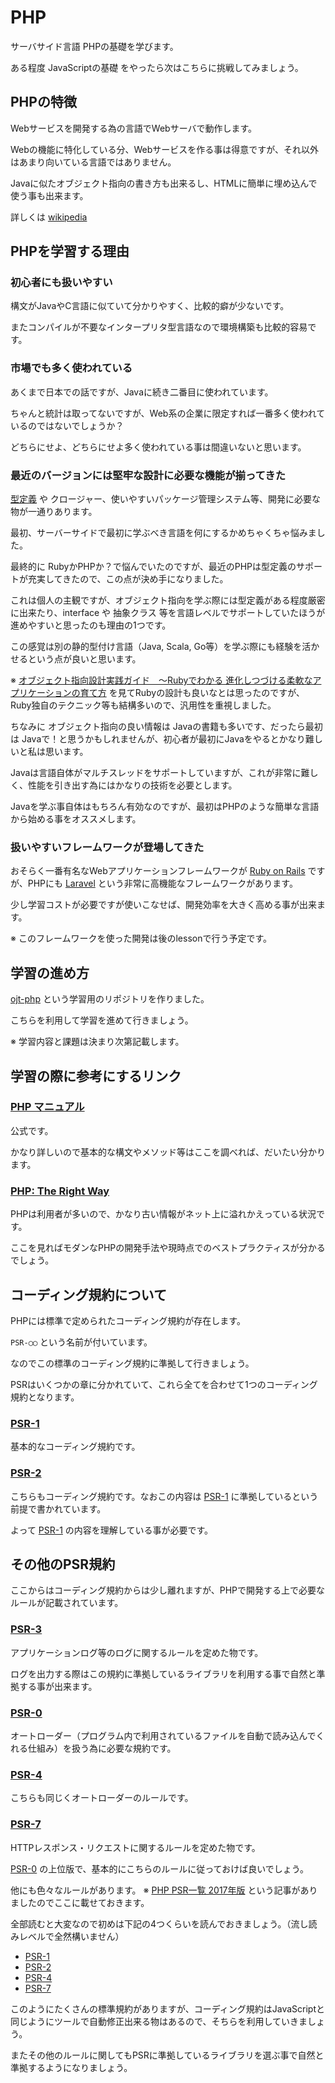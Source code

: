 # PHP

サーバサイド言語 PHPの基礎を学びます。

ある程度 JavaScriptの基礎 をやったら次はこちらに挑戦してみましょう。

## PHPの特徴

Webサービスを開発する為の言語でWebサーバで動作します。

Webの機能に特化している分、Webサービスを作る事は得意ですが、それ以外はあまり向いている言語ではありません。

Javaに似たオブジェクト指向の書き方も出来るし、HTMLに簡単に埋め込んで使う事も出来ます。

詳しくは [wikipedia](https://ja.wikipedia.org/wiki/PHP_(%E3%83%97%E3%83%AD%E3%82%B0%E3%83%A9%E3%83%9F%E3%83%B3%E3%82%B0%E8%A8%80%E8%AA%9E))

## PHPを学習する理由

### 初心者にも扱いやすい

構文がJavaやC言語に似ていて分かりやすく、比較的癖が少ないです。

またコンパイルが不要なインタープリタ型言語なので環境構築も比較的容易です。

### 市場でも多く使われている

あくまで日本での話ですが、Javaに続き二番目に使われています。

ちゃんと統計は取ってないですが、Web系の企業に限定すれば一番多く使われているのではないでしょうか？

どちらにせよ、どちらにせよ多く使われている事は間違いないと思います。

### 最近のバージョンには堅牢な設計に必要な機能が揃ってきた

[型定義](https://qiita.com/bokotomo/items/1ead446ef689dc45b487) や クロージャー、使いやすいパッケージ管理システム等、開発に必要な物が一通りあります。

最初、サーバーサイドで最初に学ぶべき言語を何にするかめちゃくちゃ悩みました。

最終的に RubyかPHPか？で悩んでいたのですが、最近のPHPは型定義のサポートが充実してきたので、この点が決め手になりました。

これは個人の主観ですが、オブジェクト指向を学ぶ際には型定義がある程度厳密に出来たり、interface や 抽象クラス 等を言語レベルでサポートしていたほうが進めやすいと思ったのも理由の1つです。

この感覚は別の静的型付け言語（Java, Scala, Go等）を学ぶ際にも経験を活かせるという点が良いと思います。

※ [オブジェクト指向設計実践ガイド　～Rubyでわかる 進化しつづける柔軟なアプリケーションの育て方](https://www.amazon.co.jp/dp/B01L8SEVYI) を見てRubyの設計も良いなとは思ったのですが、Ruby独自のテクニック等も結構多いので、汎用性を重視しました。

ちなみに オブジェクト指向の良い情報は Javaの書籍も多いです、だったら最初は Javaで！と思うかもしれませんが、初心者が最初にJavaをやるとかなり難しいと私は思います。

Javaは言語自体がマルチスレッドをサポートしていますが、これが非常に難しく、性能を引き出す為にはかなりの技術を必要とします。

Javaを学ぶ事自体はもちろん有効なのですが、最初はPHPのような簡単な言語から始める事をオススメします。

### 扱いやすいフレームワークが登場してきた

おそらく一番有名なWebアプリケーションフレームワークが [Ruby on Rails](http://guides.rubyonrails.org/) ですが、PHPにも [Laravel](https://laravel.com/) という非常に高機能なフレームワークがあります。

少し学習コストが必要ですが使いこなせば、開発効率を大きく高める事が出来ます。

※ このフレームワークを使った開発は後のlessonで行う予定です。

## 学習の進め方

[ojt-php](https://github.com/keita-nishimoto/ojt-php) という学習用のリポジトリを作りました。

こちらを利用して学習を進めて行きましょう。

※ 学習内容と課題は決まり次第記載します。

## 学習の際に参考にするリンク

### [PHP マニュアル](http://php.net/manual/ja/index.php)

公式です。

かなり詳しいので基本的な構文やメソッド等はここを調べれば、だいたい分かります。

### [PHP: The Right Way](http://ja.phptherightway.com/)

PHPは利用者が多いので、かなり古い情報がネット上に溢れかえっている状況です。

ここを見ればモダンなPHPの開発手法や現時点でのベストプラクティスが分かるでしょう。

## コーディング規約について

PHPには標準で定められたコーディング規約が存在します。

`PSR-◯◯` という名前が付いています。

なのでこの標準のコーディング規約に準拠して行きましょう。

PSRはいくつかの章に分かれていて、これら全てを合わせて1つのコーディング規約となります。

### [PSR-1](http://www.infiniteloop.co.jp/docs/psr/psr-1-basic-coding-standard.html)

基本的なコーディング規約です。

### [PSR-2](http://www.infiniteloop.co.jp/docs/psr/psr-2-coding-style-guide.html)

こちらもコーディング規約です。なおこの内容は [PSR-1](http://www.infiniteloop.co.jp/docs/psr/psr-1-basic-coding-standard.html) に準拠しているという前提で書かれています。

よって [PSR-1](http://www.infiniteloop.co.jp/docs/psr/psr-1-basic-coding-standard.html) の内容を理解している事が必要です。

## その他のPSR規約

ここからはコーディング規約からは少し離れますが、PHPで開発する上で必要なルールが記載されています。

### [PSR-3](https://github.com/php-fig/fig-standards/blob/master/accepted/PSR-3-logger-interface.md)

アプリケーションログ等のログに関するルールを定めた物です。

ログを出力する際はこの規約に準拠しているライブラリを利用する事で自然と準拠する事が出来ます。

### [PSR-0](http://www.infiniteloop.co.jp/docs/psr/psr-0.html)

オートローダー（プログラム内で利用されているファイルを自動で読み込んでくれる仕組み）を扱う為に必要な規約です。

### [PSR-4](https://qiita.com/rana_kualu/items/f41d8f657df7709bda0f)

こちらも同じくオートローダーのルールです。

### [PSR-7](http://www.php-fig.org/psr/psr-7/)

HTTPレスポンス・リクエストに関するルールを定めた物です。

[PSR-0](http://www.infiniteloop.co.jp/docs/psr/psr-0.html) の上位版で、基本的にこちらのルールに従っておけば良いでしょう。

他にも色々なルールがあります。 ※ [PHP PSR一覧 2017年版](https://qiita.com/rana_kualu/items/f41d8f657df7709bda0f) という記事がありましたのでここに載せておきます。

全部読むと大変なので初めは下記の4つくらいを読んでおきましょう。（流し読みレベルで全然構いません）

- [PSR-1](http://www.infiniteloop.co.jp/docs/psr/psr-1-basic-coding-standard.html)
- [PSR-2](http://www.infiniteloop.co.jp/docs/psr/psr-2-coding-style-guide.html)
- [PSR-4](https://qiita.com/rana_kualu/items/f41d8f657df7709bda0f)
- [PSR-7](https://qiita.com/asaokamei/items/b86e384867bcf0379cea)

このようにたくさんの標準規約がありますが、コーディング規約はJavaScriptと同じようにツールで自動修正出来る物はあるので、そちらを利用していきましょう。

またその他のルールに関してもPSRに準拠しているライブラリを選ぶ事で自然と準拠するようになりましょう。
